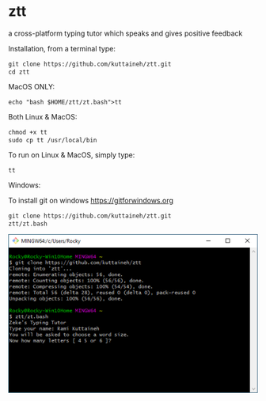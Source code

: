 # ztt
a cross-platform typing tutor which speaks and gives positive feedback

Installation, from a terminal type:
```
git clone https://github.com/kuttaineh/ztt.git
cd ztt
```
MacOS ONLY:
```
echo "bash $HOME/ztt/zt.bash">tt
```
Both Linux & MacOS:
```
chmod +x tt
sudo cp tt /usr/local/bin
```
To run on Linux & MacOS, simply type:
```
tt
```
Windows:

To install git on windows https://gitforwindows.org
```
git clone https://github.com/kuttaineh/ztt.git
ztt/zt.bash
```


![Git for Windows](gitforwindows.png)
